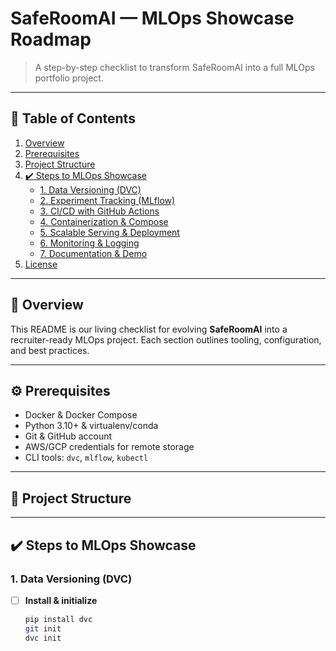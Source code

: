 # SafeRoomAI — MLOps Showcase Roadmap

> A step-by-step checklist to transform SafeRoomAI into a full MLOps portfolio project.

---

## 🚀 Table of Contents

1. [Overview](#overview)  
2. [Prerequisites](#prerequisites)  
3. [Project Structure](#project-structure)  
4. [✔️ Steps to MLOps Showcase](#steps-to-mlops-showcase)  
   - [1. Data Versioning (DVC)](#1-data-versioning-dvc)  
   - [2. Experiment Tracking (MLflow)](#2-experiment-tracking-mlflow)  
   - [3. CI/CD with GitHub Actions](#3-cicd-with-github-actions)  
   - [4. Containerization & Compose](#4-containerization--compose)  
   - [5. Scalable Serving & Deployment](#5-scalable-serving--deployment)  
   - [6. Monitoring & Logging](#6-monitoring--logging)  
   - [7. Documentation & Demo](#7-documentation--demo)  
5. [License](#license)  

---

## 📝 Overview

This README is our living checklist for evolving **SafeRoomAI** into a recruiter-ready MLOps project. Each section outlines tooling, configuration, and best practices.

---

## ⚙️ Prerequisites

- Docker & Docker Compose  
- Python 3.10+ & virtualenv/conda  
- Git & GitHub account  
- AWS/GCP credentials for remote storage  
- CLI tools: `dvc`, `mlflow`, `kubectl` 

---

## 📂 Project Structure


---

## ✔️ Steps to MLOps Showcase

### 1. Data Versioning (DVC)
- [ ] **Install & initialize**  
  ```bash
  pip install dvc
  git init
  dvc init